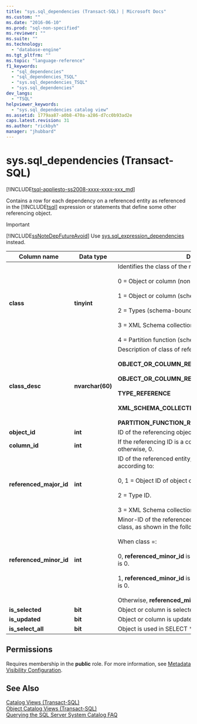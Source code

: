 ```yaml
---
title: "sys.sql_dependencies (Transact-SQL) | Microsoft Docs"
ms.custom: ""
ms.date: "2016-06-10"
ms.prod: "sql-non-specified"
ms.reviewer: ""
ms.suite: ""
ms.technology: 
  - "database-engine"
ms.tgt_pltfrm: ""
ms.topic: "language-reference"
f1_keywords: 
  - "sql_dependencies"
  - "sql_dependencies_TSQL"
  - "sys.sql_dependencies_TSQL"
  - "sys.sql_dependencies"
dev_langs: 
  - "TSQL"
helpviewer_keywords: 
  - "sys.sql_dependencies catalog view"
ms.assetid: 1779aa87-a0b8-470a-a286-d7cc0b93ad2e
caps.latest.revision: 31
ms.author: "rickbyh"
manager: "jhubbard"
---
```

# sys.sql_dependencies (Transact-SQL)
[!INCLUDE[tsql-appliesto-ss2008-xxxx-xxxx-xxx_md](../../../a9retired/includes/tsql-appliesto-ss2008-xxxx-xxxx-xxx-md.md)]

  Contains a row for each dependency on a referenced entity as referenced in the [!INCLUDE[tsql](../../../a9notintoc/includes/tsql-md.md)] expression or statements that define some other referencing object.  
  
> [!IMPORTANT]  
>  [!INCLUDE[ssNoteDepFutureAvoid](../../../database-engine/configure/windows/includes/ssnotedepfutureavoid-md.md)] Use [sys.sql_expression_dependencies](../../../relational-databases/reference/system-catalog-views/sys.sql-expression-dependencies-transact-sql.md) instead.  

  
|Column name|Data type|Description|  
|-----------------|---------------|-----------------|  
|**class**|**tinyint**|Identifies the class of the referenced entity:<br /><br /> 0 = Object or column (non-schema-bound references only)<br /><br /> 1 = Object or column (schema-bound references)<br /><br /> 2 = Types (schema-bound references)<br /><br /> 3 = XML Schema collections (schema-bound references)<br /><br /> 4 = Partition function (schema-bound references)|  
|**class_desc**|**nvarchar(60)**|Description of class of referenced entity:<br /><br /> **OBJECT_OR_COLUMN_REFERENCE_NON_SCHEMA_BOUND**<br /><br /> **OBJECT_OR_COLUMN_REFERENCE_SCHEMA_BOUND**<br /><br /> **TYPE_REFERENCE**<br /><br /> **XML_SCHEMA_COLLECTION_REFERENCE**<br /><br /> **PARTITION_FUNCTION_REFERENCE**|  
|**object_id**|**int**|ID of the referencing object.|  
|**column_id**|**int**|If the referencing ID is a column, ID of referencing column; otherwise, 0.|  
|**referenced_major_id**|**int**|ID of the referenced entity, interpreted by value of class, according to:<br /><br /> 0, 1 = Object ID of object or column.<br /><br /> 2 = Type ID.<br /><br /> 3 = XML Schema collection ID.|  
|**referenced_minor_id**|**int**|Minor-ID of the referenced entity, interpreted by value of class, as shown in the following.<br /><br /> When class =:<br /><br /> 0, **referenced_minor_id** is a column ID; or if not a column, it is 0.<br /><br /> 1, **referenced_minor_id** is a column ID; or if not a column, it is 0.<br /><br /> Otherwise, **referenced_minor_id** = 0.|  
|**is_selected**|**bit**|Object or column is selected.|  
|**is_updated**|**bit**|Object or column is updated.|  
|**is_select_all**|**bit**|Object is used in SELECT * clause (object-level only).|  
  
## Permissions  
 Requires membership in the **public** role. For more information, see [Metadata Visibility Configuration](../../../relational-databases/security/metadata-visibility-configuration.md).  
  
## See Also  
 [Catalog Views &#40;Transact-SQL&#41;](../../../relational-databases/reference/system-catalog-views/catalog-views-transact-sql.md)   
 [Object Catalog Views &#40;Transact-SQL&#41;](../../../relational-databases/reference/system-catalog-views/object-catalog-views-transact-sql.md)   
 [Querying the SQL Server System Catalog FAQ](../../../relational-databases/reference/system-catalog-views/querying-the-sql-server-system-catalog-faq.md)  
  
  